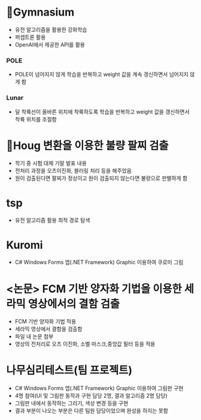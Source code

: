 # 🧸Gymnasium
- 유전 알고리즘을 활용한 강화학습
- 퍼셉트론 활용
- OpenAI에서 제공한 API를 활용
 ### POLE
 - POLE이 넘어지지 않게 학습을 반복하고 weight 값을 계속 갱신하면서 넘어지지 않게 함

### Lunar
- 달 착륙선이 올바른 위치에 착륙하도록 학습을 반복하고 weight 값을 갱신하면서 착륙 위치를 조절함

  
# 🔵Houg 변환을 이용한 불량 팔찌 검출
- 학기 중 시험 대체 기말 발표 내용
- 전처리 과정을 오츠이진화, 블러링 처리 등을 해주었음
- 원이 검출된다면 팔찌가 정상이고 원이 검출되지 않는다면 불량으로 판별하게 함

# tsp
- 유전 알고리즘 활용 최적 경로 탐색
  
# Kuromi
- C# Windows Forms 앱(.NET Framework) Graphic 이용하여 쿠로미 그림 

# <논문> FCM 기반 양자화 기법을 이용한 세라믹 영상에서의 결함 검출
- FCM 기반 양자화 기법 적용
- 세라믹 영상에서 결함을 검출함
- 파일 내 논문 첨부
- 영상의 전처리로 오츠 이진화, 소벨 마스크,중앙값 필터 등을 적용

# 나무심리테스트(팀 프로젝트)
- C# Windows Forms 앱(.NET Framework) Graphic 이용하여 그림판 구현
- 4명 참여(UI 및 그림판 동작과 구현 담당 2명, 결과 알고리즘 2명 담당) 
- 그림판 내에서 동작하는 그리기, 색상 변경 등을 구현
- 결과 부분이 나오는 부분은 다른 팀원 담당이었으며 완성을 하지는 못함
